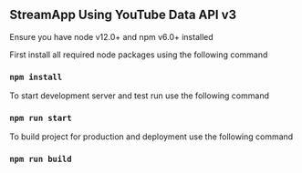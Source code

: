 ## StreamApp Using YouTube Data API v3

Ensure you have node v12.0+ and npm v6.0+ installed

First install all required node packages using the following command

### `npm install`

To start development server and test run use the following command

### `npm run start`

To build project for production and deployment use the following command

### `npm run build`
